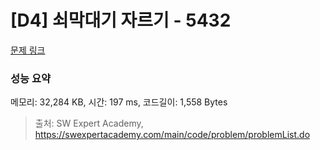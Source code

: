 # [D4] 쇠막대기 자르기 - 5432 

[문제 링크](https://swexpertacademy.com/main/code/problem/problemDetail.do?contestProbId=AWVl47b6DGMDFAXm) 

### 성능 요약

메모리: 32,284 KB, 시간: 197 ms, 코드길이: 1,558 Bytes



> 출처: SW Expert Academy, https://swexpertacademy.com/main/code/problem/problemList.do